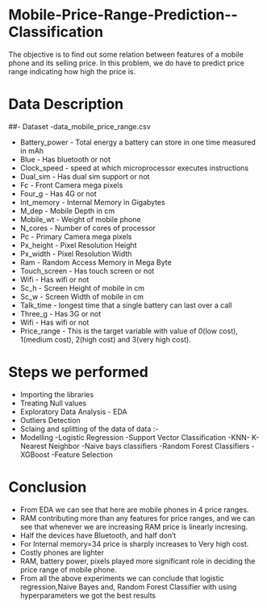 # Mobile-Price-Range-Prediction--Classification
The objective is to find out some relation between features of a mobile phone and its selling price. In this problem, we do have to predict price range indicating how high the price is.
# Data Description
##- Dataset -data_mobile_price_range.csv
* Battery_power - Total energy a battery can store in one time measured in mAh
* Blue - Has bluetooth or not
* Clock_speed - speed at which microprocessor executes instructions
* Dual_sim - Has dual sim support or not
* Fc - Front Camera mega pixels
* Four_g - Has 4G or not
* Int_memory - Internal Memory in Gigabytes
* M_dep - Mobile Depth in cm
* Mobile_wt - Weight of mobile phone
* N_cores - Number of cores of processor
* Pc - Primary Camera mega pixels
* Px_height - Pixel Resolution Height
* Px_width - Pixel Resolution Width
* Ram - Random Access Memory in Mega Byte
* Touch_screen - Has touch screen or not
* Wifi - Has wifi or not
* Sc_h - Screen Height of mobile in cm
* Sc_w - Screen Width of mobile in cm
* Talk_time - longest time that a single battery can last over a call
* Three_g - Has 3G or not
* Wifi - Has wifi or not
* Price_range - This is the target variable with value of 0(low cost), 1(medium cost), 2(high cost) and 3(very high cost).
# Steps we performed
* Importing the libraries
* Treating Null values
* Exploratory Data Analysis - EDA
* Outliers Detection
* Sclaing and splitting of the data of data :-
* Modelling -Logistic Regression -Support Vector Classification -KNN- K- Nearest Neighbor -Naive bays classifiers -Random Forest Classifiers -XGBoost -Feature Selection
# Conclusion
* From EDA we can see that here are mobile phones in 4 price ranges.
* RAM contributing more than any features for price ranges, and we can see that whenever we are increasing RAM price is linearly incresing.
* Half the devices have Bluetooth, and half don’t
* For Internal memory=34 price is sharply increases to Very high cost.
* Costly phones are lighter
* RAM, battery power, pixels played more significant role in deciding the price range of mobile phone.
* From all the above experiments we can conclude that logistic regression,Naive Bayes and, Random Forest Classifier with using hyperparameters we got the best results
